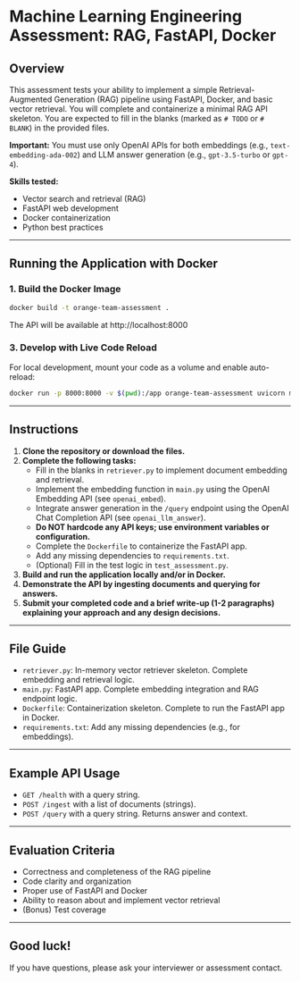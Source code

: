 # Machine Learning Engineering Assessment: RAG, FastAPI, Docker

## Overview
This assessment tests your ability to implement a simple Retrieval-Augmented Generation (RAG) pipeline using FastAPI, Docker, and basic vector retrieval. You will complete and containerize a minimal RAG API skeleton. You are expected to fill in the blanks (marked as `# TODO` or `# BLANK`) in the provided files.

**Important:** You must use only OpenAI APIs for both embeddings (e.g., `text-embedding-ada-002`) and LLM answer generation (e.g., `gpt-3.5-turbo` or `gpt-4`).

**Skills tested:**
- Vector search and retrieval (RAG)
- FastAPI web development
- Docker containerization
- Python best practices

---

## Running the Application with Docker

### 1. Build the Docker Image
```sh
docker build -t orange-team-assessment .
```
The API will be available at http://localhost:8000

### 3. Develop with Live Code Reload
For local development, mount your code as a volume and enable auto-reload:
```sh
docker run -p 8000:8000 -v $(pwd):/app orange-team-assessment uvicorn main:app --host 0.0.0.0 --port 8000 --reload
```

---

## Instructions
1. **Clone the repository or download the files.**
2. **Complete the following tasks:**
    - Fill in the blanks in `retriever.py` to implement document embedding and retrieval.
    - Implement the embedding function in `main.py` using the OpenAI Embedding API (see `openai_embed`).
    - Integrate answer generation in the `/query` endpoint using the OpenAI Chat Completion API (see `openai_llm_answer`).
    - **Do NOT hardcode any API keys; use environment variables or configuration.**
    - Complete the `Dockerfile` to containerize the FastAPI app.
    - Add any missing dependencies to `requirements.txt`.
    - (Optional) Fill in the test logic in `test_assessment.py`.
3. **Build and run the application locally and/or in Docker.**
4. **Demonstrate the API by ingesting documents and querying for answers.**
5. **Submit your completed code and a brief write-up (1-2 paragraphs) explaining your approach and any design decisions.**

---

## File Guide
- `retriever.py`: In-memory vector retriever skeleton. Complete embedding and retrieval logic.
- `main.py`: FastAPI app. Complete embedding integration and RAG endpoint logic.
- `Dockerfile`: Containerization skeleton. Complete to run the FastAPI app in Docker.
- `requirements.txt`: Add any missing dependencies (e.g., for embeddings).

---

## Example API Usage
- `GET /health` with a query string.
- `POST /ingest` with a list of documents (strings).
- `POST /query` with a query string. Returns answer and context.

---

## Evaluation Criteria
- Correctness and completeness of the RAG pipeline
- Code clarity and organization
- Proper use of FastAPI and Docker
- Ability to reason about and implement vector retrieval
- (Bonus) Test coverage

---

## Good luck!
If you have questions, please ask your interviewer or assessment contact.